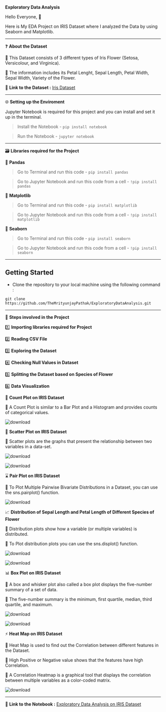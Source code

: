 **Exploratory Data Analysis**

Hello Everyone, 👋

Here is My EDA Project on IRIS Dataset where I analyzed the Data by using Seaborn and Matplotlib.

------------------------

❓ **About the Dataset**

🔹 This Dataset consists of 3 different types of Iris Flower (Setosa, Versicolour, and Virginica).

🔹 The information includes its Petal Lenght, Sepal Length, Petal Width, Sepal Width, Variety of the Flower.

📍 **Link to the Dataset :** [Iris Dataset](https://scikit-learn.org/stable/auto_examples/datasets/plot_iris_dataset.html)

-----------------------------

🌐 **Setting up the Enviroment**

Jupyter Notebook is required for this project and you can install and set it up in the terminal.

> Install the Notebook - `pip install notebook`

> Run the Notebook - `jupyter notebook`

------------------------------------------

🗃️ **Libraries required for the Project**

🔸 **Pandas**

> Go to Terminal and run this code - `pip install pandas`

> Go to Jupyter Notebook and run this code from a cell - `!pip install pandas`

🔸 **Matplotlib**

> Go to Terminal and run this code - `pip install matplotlib`

> Go to Jupyter Notebook and run this code from a cell - `!pip install matplotlib`

🔸 **Seaborn**

> Go to Terminal and run this code - `pip install seaborn`

> Go to Jupyter Notebook and run this code from a cell - `!pip install seaborn`

-------------------------------------------

## Getting Started

- Clone the repository to your local machine using the following command :
```
git clone https://github.com/TheMrityunjayPathak/ExploratoryDataAnalysis.git
```
--------------------------------------------

📝 **Steps involved in the Project**

1️⃣ **Importing libraries required for Project**

2️⃣ **Reading CSV File**

3️⃣ **Exploring the Dataset**

4️⃣ **Checking Null Values in Dataset**

5️⃣ **Splitting the Dataset based on Species of Flower**

6️⃣ **Data Visualization**

📍 **Count Plot on IRIS Dataset**

🔹 A Count Plot is similar to a Bar Plot and a Histogram and provides counts of categorical values.

![download](https://github.com/TheMrityunjayPathak/ExploratoryDataAnalysis/assets/123563634/0784b5ee-33a2-4cdf-b4dc-14e5969b1c10)

🎯 **Scatter Plot on IRIS Dataset**

🔹 Scatter plots are the graphs that present the relationship between two variables in a data-set.

![download](https://github.com/TheMrityunjayPathak/ExploratoryDataAnalysis/assets/123563634/6cd1a801-98fc-4418-aded-7ca01e8f921e)

![download](https://github.com/TheMrityunjayPathak/ExploratoryDataAnalysis/assets/123563634/caf962f1-44a3-46e1-bc99-8365c27e9121)

⌛ **Pair Plot on IRIS Dataset**

🔹 To Plot Multiple Pairwise Bivariate Distributions in a Dataset, you can use the sns.pairplot() function.

![download](https://github.com/TheMrityunjayPathak/ExploratoryDataAnalysis/assets/123563634/d190d449-b397-4ac3-b28e-df9e9baf0be7)

📈 **Distribution of Sepal Length and Petal Length of Different Species of Flower**

🔹 Distribution plots show how a variable (or multiple variables) is distributed.

🔹 To Plot distribution plots you can use the sns.displot() function.

![download](https://github.com/TheMrityunjayPathak/ExploratoryDataAnalysis/assets/123563634/395ad739-7767-467d-9f3a-672037cc66a8)

![download](https://github.com/TheMrityunjayPathak/ExploratoryDataAnalysis/assets/123563634/cd687bc4-f20c-4774-82f5-63bd2f6113da)

📊 **Box Plot on IRIS Dataset**

🔹 A box and whisker plot also called a box plot displays the five-number summary of a set of data. 

🔹 The five-number summary is the minimum, first quartile, median, third quartile, and maximum.

![download](https://github.com/TheMrityunjayPathak/ExploratoryDataAnalysis/assets/123563634/39019da3-1841-409d-ab8f-dbdbb6bb9fa0)

![download](https://github.com/TheMrityunjayPathak/ExploratoryDataAnalysis/assets/123563634/0685804c-3873-4388-931a-e1d3fac2d2ad)

⚡ **Heat Map on IRIS Dataset**

🔹 Heat Map is used to find out the Correlation between different features in the Dataset. 

🔹 High Positive or Negative value shows that the features have high Correlation.

🔹 A Correlation Heatmap is a graphical tool that displays the correlation between multiple variables as a color-coded matrix.

![download](https://github.com/TheMrityunjayPathak/ExploratoryDataAnalysis/assets/123563634/f87d3933-f9b9-4ce8-bc70-5a8a768c7f6b)

----------------------------------------

📍 **Link to the Notebook :** [Exploratory Data Analysis on IRIS Dataset](https://www.kaggle.com/code/themrityunjaypathak/exploratory-data-analysis-on-iris-dataset)
